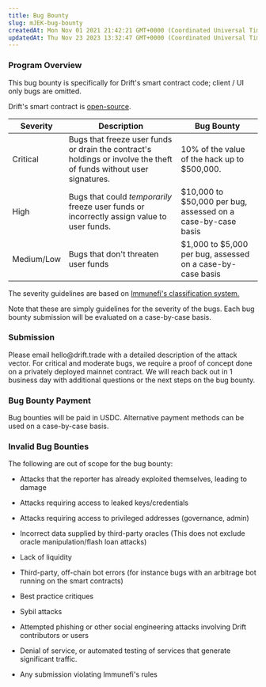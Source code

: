 ```yaml
---
title: Bug Bounty
slug: mJEK-bug-bounty
createdAt: Mon Nov 01 2021 21:42:21 GMT+0000 (Coordinated Universal Time)
updatedAt: Thu Nov 23 2023 13:32:47 GMT+0000 (Coordinated Universal Time)
---
```


### Program Overview

This bug bounty is specifically for Drift's smart contract code; client / UI only bugs are omitted.

Drift's smart contract is [open-source](https://github.com/drift-labs/protocol-v2).&#x20;

| **Severity**   | **Description**                                                                                                           | **Bug Bounty**                                               |
| -------------- | ------------------------------------------------------------------------------------------------------------------------- | ------------------------------------------------------------ |
| Critical&#x20; | Bugs that freeze user funds or drain the contract's holdings or involve the theft of funds without user signatures.&#x20; | 10% of the value of the hack up to $500,000.                 |
| High           | Bugs that could *temporarily* freeze user funds or incorrectly assign value to user funds. &#xA;                          | $10,000 to $50,000 per bug, assessed on a case-by-case basis |
| Medium/Low     | Bugs that don't threaten user funds                                                                                       | $1,000 to $5,000 per bug, assessed on a case-by-case basis   |

The severity guidelines are based on [Immunefi's classification system.](https://immunefi.com/severity-updated/)

Note that these are simply guidelines for the severity of the bugs. Each bug bounty submission will be evaluated on a case-by-case basis.

### Submission

Please email hello\@drift.trade with a detailed description of the attack vector. For critical and moderate bugs, we require a proof of concept done on a privately deployed mainnet contract. We will reach back out in 1 business day with additional questions or the next steps on the bug bounty.

### Bug Bounty Payment

Bug bounties will be paid in USDC. Alternative payment methods can be used on a case-by-case basis.

### Invalid Bug Bounties

The following are out of scope for the bug bounty:&#x20;

*   Attacks that the reporter has already exploited themselves, leading to damage

*   Attacks requiring access to leaked keys/credentials

*   Attacks requiring access to privileged addresses (governance, admin)

*   Incorrect data supplied by third-party oracles (This does not exclude oracle manipulation/flash loan attacks)

*   Lack of liquidity

*   Third-party, off-chain bot errors (for instance bugs with an arbitrage bot running on the smart contracts)

*   Best practice critiques

*   Sybil attacks

*   Attempted phishing or other social engineering attacks involving Drift contributors or users

*   Denial of service, or automated testing of services that generate significant traffic.

*   Any submission violating Immunefi's rules&#x20;




